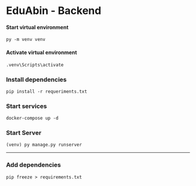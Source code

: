 # EduAbin - Backend

#### Start virtual environment

`py -m venv venv`

#### Activate virtual environment
`.venv\Scripts\activate`

### Install dependencies
``pip install -r requeriments.txt``

### Start services
``docker-compose up -d``

### Start Server
`(venv) py manage.py runserver`

------------
### Add dependencies
`pip freeze > requirements.txt`